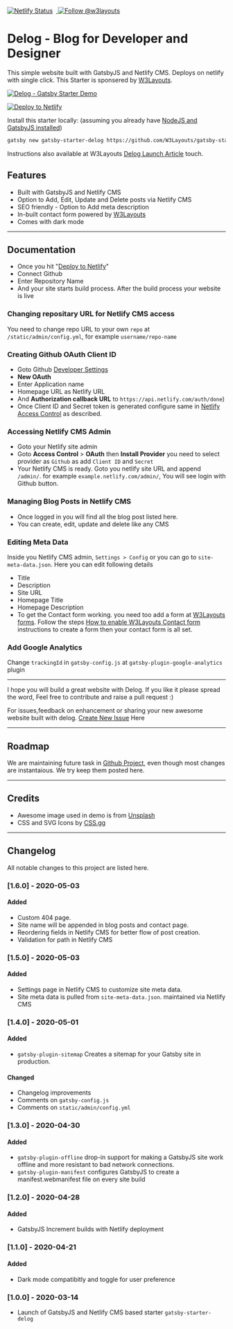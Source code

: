 [![Netlify Status](https://api.netlify.com/api/v1/badges/8ec719ad-c2f8-4529-b97d-e7561a9eaf33/deploy-status)](https://app.netlify.com/sites/delog-w3layouts/deploys) &nbsp;<a href="https://twitter.com/intent/follow?screen_name=w3layouts">
  <img src="https://img.shields.io/twitter/follow/w3layouts.svg?label=Follow%20@w3layouts" alt="Follow @w3layouts" />
</a>

# Delog - Blog for Developer and Designer 
This simple website built with GatsbyJS and Netlify CMS. Deploys on netlify with single click. This Starter is sponsered by [W3Layouts](https://w3layouts.com).

[![Delog - Gatsby Starter Demo](https://w3layouts.com/wp-content/uploads/2020/03/delog.jpg)](https://delog-w3layouts.netlify.com/)

[![Deploy to Netlify](https://www.netlify.com/img/deploy/button.svg)](https://app.netlify.com/start/deploy?repository=https://github.com/W3Layouts/gatsby-starter-delog)

Install this starter locally: (assuming you already have [NodeJS and GatsbyJS installed](https://www.gatsbyjs.org/tutorial/part-zero/))
```bash
gatsby new gatsby-starter-delog https://github.com/W3Layouts/gatsby-starter-delog
```

Instructions also available at W3Layouts [Delog Launch Article](https://w3layouts.com/articles/delog-gatsby-starter-netlify-cms/) touch.

## Features
- Built with GatsbyJS and Netlify CMS
- Option to Add, Edit, Update and Delete posts via Netlify CMS
- SEO friendly - Option to Add meta description
- In-built contact form powered by [W3Layouts](https://w3layouts.com) 
- Comes with dark mode

---

## Documentation

* Once you hit "[Deploy to Netlify](https://app.netlify.com/start/deploy?repository=https://github.com/W3Layouts/gatsby-starter-delog)"
* Connect Github
* Enter Repository Name
* And your site starts build process. After the build process your website is live

### Changing repositary URL for Netlify CMS access
You need to change repo URL to your own `repo` at `/static/admin/config.yml`, for example `username/repo-name`

### Creating Github OAuth Client ID
* Goto Github [Developer Settings](https://github.com/settings/developers)
* **New OAuth** 
* Enter Application name
* Homepage URL as Netlify URL
* And **Authorization callback URL** to `https://api.netlify.com/auth/done`)
* Once Client ID and Secret token is generated configure same in [Netlify Access Control](#accessing-netlify-cms-admin) as described.

### Accessing Netlify CMS Admin
* Goto your Netlify site admin
* Goto **Access Control** > **OAuth** then **Install Provider** you need to select provider as `Github` as add `Client ID` and `Secret` 
* Your Netlify CMS is ready. Goto you netlify site URL and append `/admin/`. for example `example.netlify.com/admin/`, You will see login with Github button.

### Managing Blog Posts in Netlify CMS
* Once logged in you will find all the blog post listed here.
* You can create, edit, update and delete like any CMS

### Editing Meta Data
Inside you Netlify CMS admin, `Settings > Config` or you can go to `site-meta-data.json`. Here you can edit following details
* Title
* Description
* Site URL
* Homepage Title
* Homepage Description
* To get the Contact form working. you need too add a form at [W3Layouts forms](https://my.w3layouts.com/Forms/). Follow the steps [How to enable W3Layouts Contact form](https://w3layouts.com/articles/introducing-contact-forms-for-static-websites/) instructions to create a form then your contact form is all set.

### Add Google Analytics
Change `trackingId` in `gatsby-config.js` at `gatsby-plugin-google-analytics` plugin

---

I hope you will build a great website with Delog. If you like it please spread the word, Feel free to contribute and raise a pull request :)

For issues,feedback on enhancement or sharing your new awesome website built with delog. [Create New Issue](https://github.com/W3Layouts/gatsby-starter-delog/issues/new) Here

---

## Roadmap
We are maintaining future task in [Github Project](https://github.com/W3Layouts/gatsby-starter-delog/projects/1), even though most changes are instantaious. We try keep them posted here.

---

## Credits
- Awesome image used in demo is from [Unsplash](https://unsplash.com)
- CSS and SVG Icons by [CSS.gg](https://css.gg)

---

## Changelog
All notable changes to this project are listed here.

### [1.6.0] - 2020-05-03
#### Added
- Custom 404 page.
- Site name will be appended in blog posts and contact page.
- Reordering fields in Netlify CMS for better flow of post creation.
- Validation for path in Netlify CMS

### [1.5.0] - 2020-05-03
#### Added
- Settings page in Netlify CMS to customize site meta data.
- Site meta data is pulled from `site-meta-data.json`. maintained via Netlify CMS

### [1.4.0] - 2020-05-01
#### Added
- `gatsby-plugin-sitemap` Creates a sitemap for your Gatsby site in production.

#### Changed
- Changelog improvements
- Comments on `gatsby-config.js`
- Comments on `static/admin/config.yml`

### [1.3.0] - 2020-04-30
#### Added
- `gatsby-plugin-offline` drop-in support for making a GatsbyJS site work offline and more resistant to bad network connections.
- `gatsby-plugin-manifest` configures GatsbyJS to create a manifest.webmanifest file on every site build

### [1.2.0] - 2020-04-28
#### Added 
- GatsbyJS Increment builds with Netlify deployment

### [1.1.0] - 2020-04-21
#### Added 
- Dark mode compatibitly and toggle for user preference

### [1.0.0] - 2020-03-14
- Launch of GatsbyJS and Netlify CMS based starter `gatsby-starter-delog`
